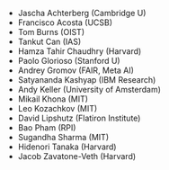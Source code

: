 - Jascha Achterberg (Cambridge U)
- Francisco Acosta (UCSB)
- Tom Burns (OIST)
- Tankut Can (IAS)
- Hamza Tahir Chaudhry (Harvard)
- Paolo Glorioso (Stanford U)
- Andrey Gromov (FAIR, Meta AI)
- Satyananda Kashyap (IBM Research)
- Andy Keller (University of Amsterdam)
- Mikail Khona (MIT)
- Leo Kozachkov (MIT) 
- David Lipshutz (Flatiron Institute)
- Bao Pham (RPI)
- Sugandha Sharma (MIT)
- Hidenori Tanaka (Harvard)
- Jacob Zavatone-Veth (Harvard)
